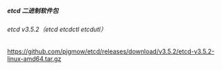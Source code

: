 ##### etcd 二进制软件包

###### etcd v3.5.2（etcd etcdctl etcdutl）

https://github.com/pjgmow/etcd/releases/download/v3.5.2/etcd-v3.5.2-linux-amd64.tar.gz
